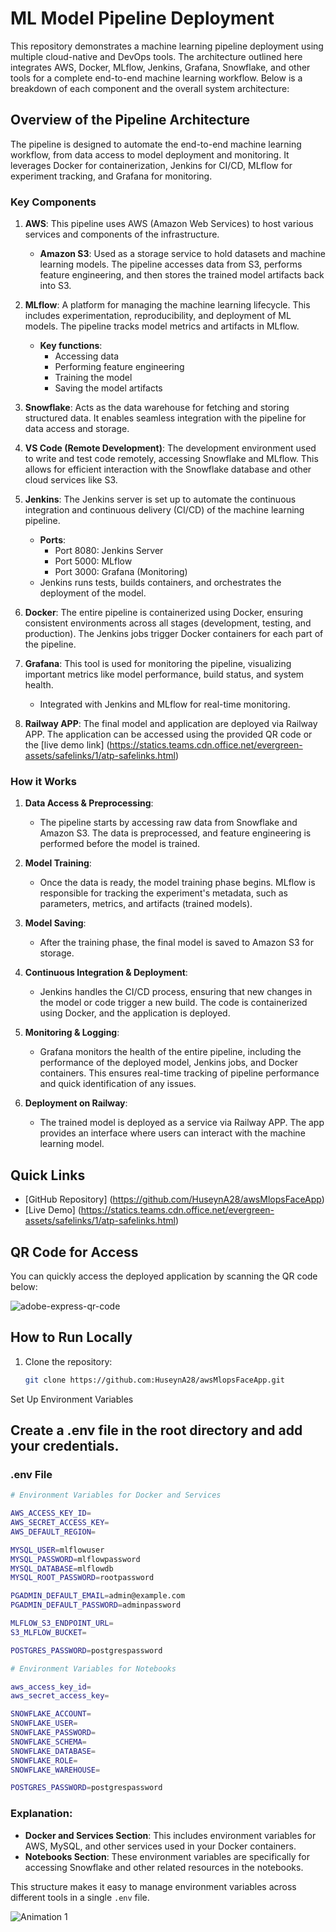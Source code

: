 # ML Model Pipeline Deployment

This repository demonstrates a machine learning pipeline deployment using multiple cloud-native and DevOps tools. The architecture outlined here integrates AWS, Docker, MLflow, Jenkins, Grafana, Snowflake, and other tools for a complete end-to-end machine learning workflow. Below is a breakdown of each component and the overall system architecture:

## Overview of the Pipeline Architecture

The pipeline is designed to automate the end-to-end machine learning workflow, from data access to model deployment and monitoring. It leverages Docker for containerization, Jenkins for CI/CD, MLflow for experiment tracking, and Grafana for monitoring.

### Key Components

1. **AWS**: This pipeline uses AWS (Amazon Web Services) to host various services and components of the infrastructure.
   - **Amazon S3**: Used as a storage service to hold datasets and machine learning models. The pipeline accesses data from S3, performs feature engineering, and then stores the trained model artifacts back into S3.
   
2. **MLflow**: A platform for managing the machine learning lifecycle. This includes experimentation, reproducibility, and deployment of ML models. The pipeline tracks model metrics and artifacts in MLflow.
   - **Key functions**: 
     - Accessing data
     - Performing feature engineering
     - Training the model
     - Saving the model artifacts

3. **Snowflake**: Acts as the data warehouse for fetching and storing structured data. It enables seamless integration with the pipeline for data access and storage.

4. **VS Code (Remote Development)**: The development environment used to write and test code remotely, accessing Snowflake and MLflow. This allows for efficient interaction with the Snowflake database and other cloud services like S3.

5. **Jenkins**: The Jenkins server is set up to automate the continuous integration and continuous delivery (CI/CD) of the machine learning pipeline.
   - **Ports**:
     - Port 8080: Jenkins Server
     - Port 5000: MLflow
     - Port 3000: Grafana (Monitoring)
   - Jenkins runs tests, builds containers, and orchestrates the deployment of the model.

6. **Docker**: The entire pipeline is containerized using Docker, ensuring consistent environments across all stages (development, testing, and production). The Jenkins jobs trigger Docker containers for each part of the pipeline.

7. **Grafana**: This tool is used for monitoring the pipeline, visualizing important metrics like model performance, build status, and system health.
   - Integrated with Jenkins and MLflow for real-time monitoring.

8. **Railway APP**: The final model and application are deployed via Railway APP. The application can be accessed using the provided QR code or the [live demo link] (https://statics.teams.cdn.office.net/evergreen-assets/safelinks/1/atp-safelinks.html)

### How it Works

1. **Data Access & Preprocessing**:
   - The pipeline starts by accessing raw data from Snowflake and Amazon S3. The data is preprocessed, and feature engineering is performed before the model is trained.
   
2. **Model Training**:
   - Once the data is ready, the model training phase begins. MLflow is responsible for tracking the experiment's metadata, such as parameters, metrics, and artifacts (trained models).

3. **Model Saving**:
   - After the training phase, the final model is saved to Amazon S3 for storage.

4. **Continuous Integration & Deployment**:
   - Jenkins handles the CI/CD process, ensuring that new changes in the model or code trigger a new build. The code is containerized using Docker, and the application is deployed.

5. **Monitoring & Logging**:
   - Grafana monitors the health of the entire pipeline, including the performance of the deployed model, Jenkins jobs, and Docker containers. This ensures real-time tracking of pipeline performance and quick identification of any issues.

6. **Deployment on Railway**:
   - The trained model is deployed as a service via Railway APP. The app provides an interface where users can interact with the machine learning model.

## Quick Links

- [GitHub Repository] (https://github.com/HuseynA28/awsMlopsFaceApp)
- [Live Demo] (https://statics.teams.cdn.office.net/evergreen-assets/safelinks/1/atp-safelinks.html)

## QR Code for Access

You can quickly access the deployed application by scanning the QR code below:

![adobe-express-qr-code](https://github.com/user-attachments/assets/51ad7913-5fff-4275-b7be-95c2576bf56d)


## How to Run Locally

1. Clone the repository:

   ```bash
   git clone https://github.com:HuseynA28/awsMlopsFaceApp.git

Set Up Environment Variables

 
## Create a .env file in the root directory and add your  credentials.



### .env File

```bash
# Environment Variables for Docker and Services

AWS_ACCESS_KEY_ID=
AWS_SECRET_ACCESS_KEY=
AWS_DEFAULT_REGION=

MYSQL_USER=mlflowuser
MYSQL_PASSWORD=mlflowpassword
MYSQL_DATABASE=mlflowdb
MYSQL_ROOT_PASSWORD=rootpassword

PGADMIN_DEFAULT_EMAIL=admin@example.com
PGADMIN_DEFAULT_PASSWORD=adminpassword

MLFLOW_S3_ENDPOINT_URL=
S3_MLFLOW_BUCKET=

POSTGRES_PASSWORD=postgrespassword
```
```bash
# Environment Variables for Notebooks

aws_access_key_id=
aws_secret_access_key=

SNOWFLAKE_ACCOUNT=
SNOWFLAKE_USER=
SNOWFLAKE_PASSWORD=
SNOWFLAKE_SCHEMA=
SNOWFLAKE_DATABASE=
SNOWFLAKE_ROLE=
SNOWFLAKE_WAREHOUSE=

POSTGRES_PASSWORD=postgrespassword
```
### Explanation:
- **Docker and Services Section**: This includes environment variables for AWS, MySQL, and other services used in your Docker containers.
- **Notebooks Section**: These environment variables are specifically for accessing Snowflake and other related resources in the notebooks.

This structure makes it easy to manage environment variables across different tools in a single `.env` file.




![Animation 1](https://github.com/user-attachments/assets/536173fc-9dd8-4dd4-8b56-3479d2f6df17)
